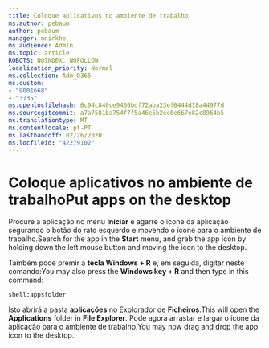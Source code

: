 ```yaml
---
title: Coloque aplicativos no ambiente de trabalho
ms.author: pebaum
author: pebaum
manager: mnirkhe
ms.audience: Admin
ms.topic: article
ROBOTS: NOINDEX, NOFOLLOW
localization_priority: Normal
ms.collection: Adm_O365
ms.custom:
- "9001668"
- "3735"
ms.openlocfilehash: 6c94c840ce9460bdf72aba23ef6444d18a44977d
ms.sourcegitcommit: a7a7581ba754f7f5a46e5b2ec0e667e82c8964b5
ms.translationtype: MT
ms.contentlocale: pt-PT
ms.lasthandoff: 02/26/2020
ms.locfileid: "42279102"
---
```

# <a name="put-apps-on-the-desktop"></a><span data-ttu-id="3ce9b-102">Coloque aplicativos no ambiente de trabalho</span><span class="sxs-lookup"><span data-stu-id="3ce9b-102">Put apps on the desktop</span></span>

<span data-ttu-id="3ce9b-103">Procure a aplicação no menu **Iniciar** e agarre o ícone da aplicação segurando o botão do rato esquerdo e movendo o ícone para o ambiente de trabalho.</span><span class="sxs-lookup"><span data-stu-id="3ce9b-103">Search for the app in the **Start** menu, and grab the app icon by holding down the left mouse button and moving the icon to the desktop.</span></span>

<span data-ttu-id="3ce9b-104">Também pode premir a **tecla Windows + R** e, em seguida, digitar neste comando:</span><span class="sxs-lookup"><span data-stu-id="3ce9b-104">You may also press the **Windows key + R** and then type in this command:</span></span>

`shell:appsfolder`

<span data-ttu-id="3ce9b-105">Isto abrirá a pasta **aplicações** no Explorador de **Ficheiros**.</span><span class="sxs-lookup"><span data-stu-id="3ce9b-105">This will open the **Applications** folder in **File Explorer**.</span></span> <span data-ttu-id="3ce9b-106">Pode agora arrastar e largar o ícone da aplicação para o ambiente de trabalho.</span><span class="sxs-lookup"><span data-stu-id="3ce9b-106">You may now drag and drop the app icon to the desktop.</span></span>
